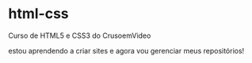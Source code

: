 # html-css
Curso de HTML5 e CSS3 do CrusoemVideo

estou aprendendo a criar sites e agora vou gerenciar meus repositórios!